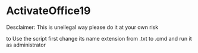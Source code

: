 # ActivateOffice19
Desclaimer: This is  unellegal way please do it at your own risk

to Use the script first change its name extension from .txt to .cmd and run it as administrator

